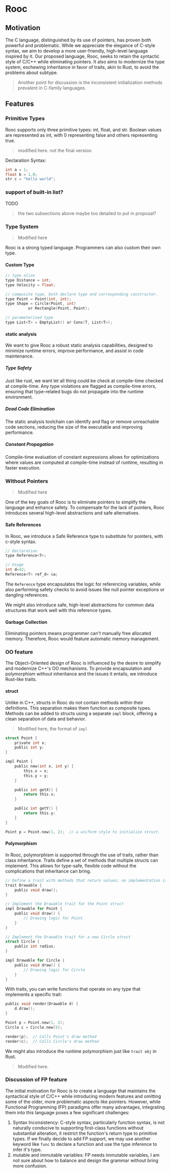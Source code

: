 # Rooc

## Motivation

The C language, distinguished by its use of pointers, has proven both powerful and problematic. 
While we appreciate the elegance of C-style syntax, we aim to develop a more user-friendly, high-level language inspired by it. 
Our proposed language, Rooc, seeks to retain the syntactic style of C/C++ while eliminating pointers. 
It also aims to modernize the type system, eschewing inheritance in favor of traits, akin to Rust, to avoid the problems about subtype.

> Another point for discussion is the inconsistent initialization methods prevalent in C-family languages.

## Features

### Primitive Types

Rooc supports only three primitive types: int, float, and str. 
Boolean values are represented as int, with 0 representing false and others representing true.
> modified here.
> not the final version.

Declaration Syntax:
```c
int a = 1;
float b = 1.0;
str c = "hello world";
```

### support of built-in list?

TODO

> the two subsections above maybe too detailed to put in proposal?

### Type System
> Modified here

Rooc is a strong typed language. Programmers can also custom their own type.

#### Custom Type

```c
// type alias
type Distance = int;
type Velocity = float;

// composite type, both declare type and corresponding constructor.
type Point = Point(int, int);
type Shape = Circle(Point, int) 
          or Rectangle(Point, Point);

// parameterized type
type List<T> = EmptyList() or Cons(T, List<T>);
```

#### static analysis

We want to give Rooc a robust static analysis capabilities, designed to minimize runtime errors, improve performance, and assist in code maintenance.

##### Type Safety

Just like rust, we want let all thing could be check at compile-time checked at compile-time. 
Any type violations are flagged as compile-time errors, ensuring that type-related bugs do not propagate into the runtime environment.

##### Dead Code Elimination

The static analysis toolchain can identify and flag or remove unreachable code sections, reducing the size of the executable and improving performance.

##### Constant Propagation

Compile-time evaluation of constant expressions allows for optimizations where values are computed at compile-time instead of runtime, resulting in faster execution.

### Without Pointers
> Modified here

One of the key goals of Rooc is to eliminate pointers to simplify the language and enhance safety. 
To compensate for the lack of pointers, Rooc introduces several high-level abstractions and safe alternatives.

#### Safe References

In Rooc, we introduce a Safe Reference type to substitute for pointers, with c-style syntax.
```c
// Declaration
type Reference<T>;

// Usage
int d=42;
Reference<T> ref_d= &a;
```

The `Reference` type encapsulates the logic for referencing variables, while also performing safety checks to avoid issues like null pointer exceptions or dangling references.  

We might also introduce safe, high-level abstractions for common data structures that work well with this reference types.

#### Garbage Collection

Eliminating pointers means programmer can't manually free allocated memory. 
Therefore, Rooc would feature automatic memory management.

### OO feature

The Object-Oriented design of Rooc is influenced by the desire to simplify and modernize C++'s OO mechanisms. 
To provide encapsulation and polymorphism without inheritance and the issues it entails, we introduce Rust-like traits. 

#### struct

Unlike in C++, structs in Rooc do not contain methods within their definitions. 
This separation makes them function as composite types. 
Methods can be added to structs using a separate `impl` block, offering a clean separation of data and behavior.
> Modified here, the format of `impl`

```c
struct Point {
    private int x;
    public int y;
}

impl Point {
    public new(int x, int y) { 
        this.x = x;
        this.y = y;
    }

    public int getX() {
        return this.x;
    }

    public int getY() {
        return this.y;
    }
}

Point p = Point.new(1, 2);  // a uniform style to initialize struct.
```

#### Polymorphism

In Rooc, polymorphism is supported through the use of traits, rather than class inheritance. 
Traits define a set of methods that multiple structs can implement. This allows for type-safe, flexible code without the complications that inheritance can bring.

```c
// Define a trait with methods that return values; no implementation is given
trait Drawable {
    public void draw();
}

// Implement the Drawable trait for the Point struct
impl Drawable for Point {
    public void draw() {
        // Drawing logic for Point
    }
}

// Implement the Drawable trait for a new Circle struct
struct Circle {
    public int radius;
}

impl Drawable for Circle {
    public void draw() {
        // Drawing logic for Circle
    }
}
```

With traits, you can write functions that operate on any type that implements a specific trait:

```c
public void render(Drawable d) {
    d.draw();
}

Point p = Point.new(1, 2);
Circle c = Circle.new(5);

render(p);  // Calls Point's draw method
render(c);  // Calls Circle's draw method
```

We might also introduce the runtime polymorphism just like `trait obj` in Rust.
> Modified here.

### Discussion of FP feature

The initial motivation for Rooc is to create a language that maintains the syntactical style of C/C++ while introducing modern features and omitting some of the older, more problematic aspects like pointers. 
However, while Functional Programming (FP) paradigms offer many advantages, integrating them into this language poses a few significant challenges:

1. Syntax Inconsistency: 
   C-style syntax, particularly function syntax, is not naturally conducive to supporting first-class functions without substantial alteration, it restrict the function's return type to primitive types.
   If we finally decide to add FP support, we may use another keyword like `func` to declare a function and use the type inference to infer it's type.
2. mutable and immutable variables:
   FP needs immutable variables, I am not sure about how to balance and design the grammar without bring more confusion.
